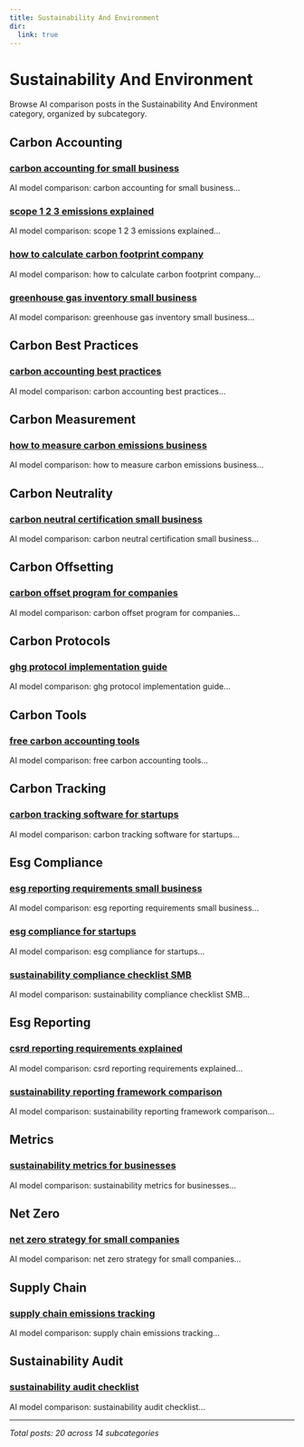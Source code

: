 ```yaml
---
title: Sustainability And Environment
dir:
  link: true
---
```


# Sustainability And Environment

Browse AI comparison posts in the Sustainability And Environment category, organized by subcategory.

## Carbon Accounting

### [carbon accounting for small business](carbon-accounting/chatgpt-vs-deepseek-vs-gemini-carbon-accounting-1676.md)

AI model comparison: carbon accounting for small business...

### [scope 1 2 3 emissions explained](carbon-accounting/chatgpt-vs-gemini-vs-mistral-carbon-accounting-8155.md)

AI model comparison: scope 1 2 3 emissions explained...

### [how to calculate carbon footprint company](carbon-accounting/chatgpt-vs-grok-vs-mistral-carbon-accounting-1555.md)

AI model comparison: how to calculate carbon footprint company...

### [greenhouse gas inventory small business](carbon-accounting/chatgpt-vs-grok-vs-mistral-carbon-accounting-3856.md)

AI model comparison: greenhouse gas inventory small business...

## Carbon Best Practices

### [carbon accounting best practices](carbon-best-practices/deepseek-vs-grok-vs-mistral-carbon-best-practices-6794.md)

AI model comparison: carbon accounting best practices...

## Carbon Measurement

### [how to measure carbon emissions business](carbon-measurement/chatgpt-vs-gemini-vs-grok-carbon-measurement-4491.md)

AI model comparison: how to measure carbon emissions business...

## Carbon Neutrality

### [carbon neutral certification small business](carbon-neutrality/chatgpt-vs-deepseek-vs-grok-carbon-neutrality-7196.md)

AI model comparison: carbon neutral certification small business...

## Carbon Offsetting

### [carbon offset program for companies](carbon-offsetting/deepseek-vs-gemini-vs-mistral-carbon-offsetting-6961.md)

AI model comparison: carbon offset program for companies...

## Carbon Protocols

### [ghg protocol implementation guide](carbon-protocols/deepseek-vs-grok-vs-mistral-carbon-protocols-3768.md)

AI model comparison: ghg protocol implementation guide...

## Carbon Tools

### [free carbon accounting tools](carbon-tools/gemini-vs-grok-vs-mistral-carbon-tools-5886.md)

AI model comparison: free carbon accounting tools...

## Carbon Tracking

### [carbon tracking software for startups](carbon-tracking/chatgpt-vs-claude-vs-mistral-carbon-tracking-3283.md)

AI model comparison: carbon tracking software for startups...

## Esg Compliance

### [esg reporting requirements small business](esg-compliance/chatgpt-vs-deepseek-vs-mistral-esg-compliance-9998.md)

AI model comparison: esg reporting requirements small business...

### [esg compliance for startups](esg-compliance/claude-vs-gemini-vs-grok-esg-compliance-3580.md)

AI model comparison: esg compliance for startups...

### [sustainability compliance checklist SMB](esg-compliance/deepseek-vs-grok-vs-mistral-esg-compliance-3389.md)

AI model comparison: sustainability compliance checklist SMB...

## Esg Reporting

### [csrd reporting requirements explained](esg-reporting/chatgpt-vs-gemini-vs-grok-esg-reporting-6528.md)

AI model comparison: csrd reporting requirements explained...

### [sustainability reporting framework comparison](esg-reporting/deepseek-vs-grok-vs-mistral-esg-reporting-5690.md)

AI model comparison: sustainability reporting framework comparison...

## Metrics

### [sustainability metrics for businesses](metrics/chatgpt-vs-claude-vs-deepseek-metrics-9080.md)

AI model comparison: sustainability metrics for businesses...

## Net Zero

### [net zero strategy for small companies](net-zero/chatgpt-vs-gemini-vs-mistral-net-zero-9427.md)

AI model comparison: net zero strategy for small companies...

## Supply Chain

### [supply chain emissions tracking](supply-chain/chatgpt-vs-deepseek-vs-grok-supply-chain-8499.md)

AI model comparison: supply chain emissions tracking...

## Sustainability Audit

### [sustainability audit checklist](sustainability-audit/chatgpt-vs-gemini-vs-mistral-sustainability-audit-4127.md)

AI model comparison: sustainability audit checklist...

---

*Total posts: 20 across 14 subcategories*
